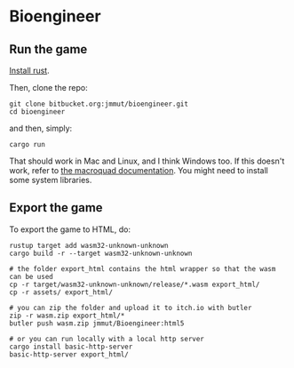 # Bioengineer

## Run the game

[Install rust](https://www.rust-lang.org/tools/install).

Then, clone the repo:
```
git clone bitbucket.org:jmmut/bioengineer.git
cd bioengineer
```

and then, simply:
```
cargo run
```

That should work in Mac and Linux, and I think Windows too. If this doesn't
work, refer to [the macroquad documentation](https://github.com/not-fl3/macroquad/#linux). You might need to
install some system libraries.

## Export the game

To export the game to HTML, do:

```
rustup target add wasm32-unknown-unknown
cargo build -r --target wasm32-unknown-unknown

# the folder export_html contains the html wrapper so that the wasm can be used
cp -r target/wasm32-unknown-unknown/release/*.wasm export_html/
cp -r assets/ export_html/

# you can zip the folder and upload it to itch.io with butler
zip -r wasm.zip export_html/*
butler push wasm.zip jmmut/Bioengineer:html5

# or you can run locally with a local http server
cargo install basic-http-server
basic-http-server export_html/
```
